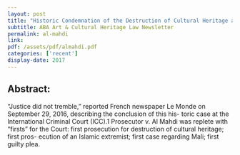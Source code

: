 ```yaml
---
layout: post
title: "Historic Condemnation of the Destruction of Cultural Heritage at the International Criminal Court: The Case of Prosecutor v. Ahmad Al Faqi Al Mahdi"
subtitle: ABA Art & Cultural Heritage Law Newsletter
permalink: al-mahdi
link:
pdf: /assets/pdf/almahdi.pdf
categories: ['recent']
display-date: 2017
---
```


<h2>Abstract:</h2>
“Justice did not tremble,” reported French newspaper Le Monde on September 29, 2016, describing the conclusion of this his- toric case at the International Criminal Court (ICC).1 Prosecutor v. Al Mahdi was replete with “firsts” for the Court: first prosecution for destruction of cultural heritage; first pros- ecution of an Islamic extremist; first case regarding Mali; first guilty plea.
